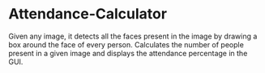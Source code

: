 # Attendance-Calculator

Given any image, it detects all the faces present in the image by drawing a box around the face of every person. Calculates the number of people present in a given image and displays the attendance percentage in the GUI.
